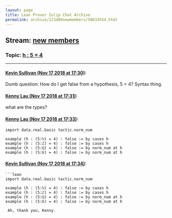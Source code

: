 ```yaml
---
layout: page
title: Lean Prover Zulip Chat Archive 
permalink: archive/113489newmembers/50633h54.html
---
```


## Stream: [new members](index.html)
### Topic: [h : 5 = 4](50633h54.html)

---

#### [Kevin Sullivan (Nov 17 2018 at 17:30)](https://leanprover.zulipchat.com/#narrow/stream/113489-new%20members/topic/h%20%3A%205%20%3D%204/near/147883242):
Dumb question: How do I get false from a hypothesis, 5 = 4? Syntax thing.

#### [Kenny Lau (Nov 17 2018 at 17:31)](https://leanprover.zulipchat.com/#narrow/stream/113489-new%20members/topic/h%20%3A%205%20%3D%204/near/147883261):
what are the types?

#### [Kenny Lau (Nov 17 2018 at 17:33)](https://leanprover.zulipchat.com/#narrow/stream/113489-new%20members/topic/h%20%3A%205%20%3D%204/near/147883339):
```lean
import data.real.basic tactic.norm_num

example (h : (5:ℕ) = 4) : false := by cases h
example (h : (5:ℤ) = 4) : false := by cases h
example (h : (5:ℚ) = 4) : false := by norm_num at h
example (h : (5:ℝ) = 4) : false := by norm_num at h
```

#### [Kevin Sullivan (Nov 17 2018 at 17:34)](https://leanprover.zulipchat.com/#narrow/stream/113489-new%20members/topic/h%20%3A%205%20%3D%204/near/147883398):
```quote
```lean
import data.real.basic tactic.norm_num

example (h : (5:ℕ) = 4) : false := by cases h
example (h : (5:ℤ) = 4) : false := by cases h
example (h : (5:ℚ) = 4) : false := by norm_num at h
example (h : (5:ℝ) = 4) : false := by norm_num at h
```
```
 Ah, thank you, Kenny.


